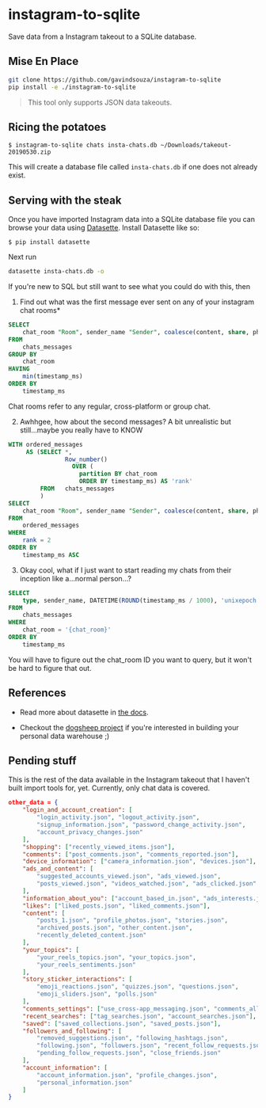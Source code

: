 # instagram-to-sqlite

<!--

[![PyPI](https://img.shields.io/pypi/v/instagram-to-sqlite.svg)](https://pypi.org/project/instagram-to-sqlite/)
[![GitHub Actions]()]()
[![License](https://img.shields.io/badge/license-Apache%202.0-blue.svg)](https://github.com/gavindsouza/instagram-to-sqlite/blob/master/LICENSE)

-->

Save data from a Instagram takeout to a SQLite database.


## Mise En Place

```bash
git clone https://github.com/gavindsouza/instagram-to-sqlite
pip install -e ./instagram-to-sqlite
```

> This tool only supports JSON data takeouts.

## Ricing the potatoes

    $ instagram-to-sqlite chats insta-chats.db ~/Downloads/takeout-20190530.zip

This will create a database file called `insta-chats.db` if one does not already exist.


## Serving with the steak

Once you have imported Instagram data into a SQLite database file you can browse your data using [Datasette](https://github.com/simonw/datasette). Install Datasette like so:

    $ pip install datasette

Next run

```bash
datasette insta-chats.db -o
```

If you're new to SQL but still want to see what you could do with this, then

1. Find out what was the first message ever sent on any of your instagram chat rooms*

```sql
SELECT
    chat_room "Room", sender_name "Sender", coalesce(content, share, photos, videos, users, audio_files) "Message"
FROM
    chats_messages
GROUP BY
    chat_room
HAVING
    min(timestamp_ms)
ORDER BY
    timestamp_ms
```

Chat rooms refer to any regular, cross-platform or group chat.


2. Awhhgee, how about the second messages? A bit unrealistic but still...maybe you really have to KNOW

```sql
WITH ordered_messages
     AS (SELECT *,
                Row_number()
                  OVER (
                    partition BY chat_room
                    ORDER BY timestamp_ms) AS 'rank'
         FROM   chats_messages
         )
SELECT
    chat_room "Room", sender_name "Sender", coalesce(content, share, photos, videos, users, audio_files) "Message"
FROM
    ordered_messages
WHERE
    rank = 2
ORDER BY
    timestamp_ms ASC
```

3. Okay cool, what if I just want to start reading my chats from their inception like a...normal person...?

```sql
SELECT
    type, sender_name, DATETIME(ROUND(timestamp_ms / 1000), 'unixepoch') "Date", coalesce(content, share, photos, videos, users, audio_files) "Message"
FROM
    chats_messages
WHERE
    chat_room = '{chat_room}'
ORDER BY
    timestamp_ms
```

You will have to figure out the chat_room ID you want to query, but it won't be hard to figure that out.

## References

* Read more about datasette in [the docs](https://docs.datasette.io/en/stable/).

* Checkout the [dogsheep project](https://dogsheep.github.io) if you're interested in building your personal data warehouse ;)

## Pending stuff

This is the rest of the data available in the Instagram takeout that I haven't built import tools for, yet. Currently, only chat data is covered.

```json
other_data = {
    "login_and_account_creation": [
        "login_activity.json", "logout_activity.json",
        "signup_information.json", "password_change_activity.json",
        "account_privacy_changes.json"
    ],
    "shopping": ["recently_viewed_items.json"],
    "comments": ["post_comments.json", "comments_reported.json"],
    "device_information": ["camera_information.json", "devices.json"],
    "ads_and_content": [
        "suggested_accounts_viewed.json", "ads_viewed.json",
        "posts_viewed.json", "videos_watched.json", "ads_clicked.json"
    ],
    "information_about_you": ["account_based_in.json", "ads_interests.json"],
    "likes": ["liked_posts.json", "liked_comments.json"],
    "content": [
        "posts_1.json", "profile_photos.json", "stories.json",
        "archived_posts.json", "other_content.json",
        "recently_deleted_content.json"
    ],
    "your_topics": [
        "your_reels_topics.json", "your_topics.json",
        "your_reels_sentiments.json"
    ],
    "story_sticker_interactions": [
        "emoji_reactions.json", "quizzes.json", "questions.json",
        "emoji_sliders.json", "polls.json"
    ],
    "comments_settings": ["use_cross-app_messaging.json", "comments_allowed_from.json"],
    "recent_searches": ["tag_searches.json", "account_searches.json"],
    "saved": ["saved_collections.json", "saved_posts.json"],
    "followers_and_following": [
        "removed_suggestions.json", "following_hashtags.json",
        "following.json", "followers.json", "recent_follow_requests.json",
        "pending_follow_requests.json", "close_friends.json"
    ],
    "account_information": [
        "account_information.json", "profile_changes.json",
        "personal_information.json"
    ]
}
```